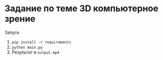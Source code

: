 # Задание по теме 3D компьютерное зрение

Запуск
1. `pip install -r requirements`
2. `python main.py`
3. Результат в `output.mp4`